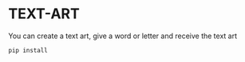 # TEXT-ART
You can create a text art, give a word or letter and receive the text art

```pip install```
